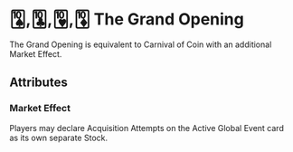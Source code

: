 # 🂪,🃚,🂺,🃊 The Grand Opening

The Grand Opening is equivalent to Carnival of Coin with an additional Market Effect.

## Attributes

### Market Effect

Players may declare Acquisition Attempts on the Active Global Event card as its own separate Stock.
